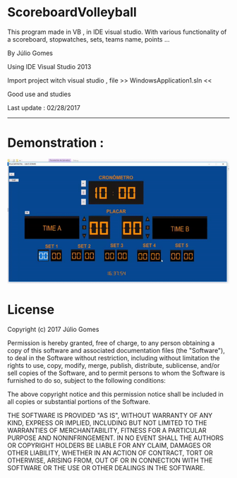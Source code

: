 # ScoreboardVolleyball
This program made in VB , in IDE visual studio. With various functionality of a scoreboard, stopwatches, sets, teams name, points ...  

By Júlio Gomes 

Using IDE Visual Studio 2013 

Import project witch visual studio , file >> WindowsApplication1.sln <<

Good use and studies

Last update : 02/28/2017

***********************************************************************************************

# Demonstration :

![Demonstration](https://github.com/juliogomes0/ScoreboardVolleyball/blob/master/demons.gif)

# License

Copyright (c) 2017 Júlio Gomes

Permission is hereby granted, free of charge, to any person obtaining a copy
of this software and associated documentation files (the "Software"), to deal
in the Software without restriction, including without limitation the rights
to use, copy, modify, merge, publish, distribute, sublicense, and/or sell
copies of the Software, and to permit persons to whom the Software is
furnished to do so, subject to the following conditions:

The above copyright notice and this permission notice shall be included in all
copies or substantial portions of the Software.

THE SOFTWARE IS PROVIDED "AS IS", WITHOUT WARRANTY OF ANY KIND, EXPRESS OR
IMPLIED, INCLUDING BUT NOT LIMITED TO THE WARRANTIES OF MERCHANTABILITY,
FITNESS FOR A PARTICULAR PURPOSE AND NONINFRINGEMENT. IN NO EVENT SHALL THE
AUTHORS OR COPYRIGHT HOLDERS BE LIABLE FOR ANY CLAIM, DAMAGES OR OTHER
LIABILITY, WHETHER IN AN ACTION OF CONTRACT, TORT OR OTHERWISE, ARISING FROM,
OUT OF OR IN CONNECTION WITH THE SOFTWARE OR THE USE OR OTHER DEALINGS IN THE
SOFTWARE.
